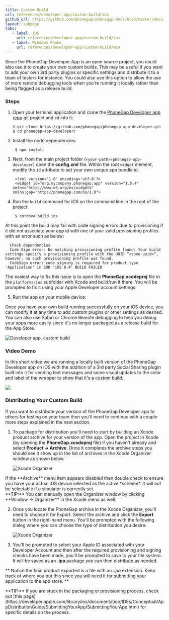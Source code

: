 ```yaml
---
title: Custom Build
url: references/developer-app/custom-build/ios
github_url: https://github.com/phonegap/phonegap-docs/blob/master/docs/3-references/developer-app/6-custom-build/ios-custom-build.html.md
layout: subpage
tabs:
   - label: iOS
     url: references/developer-app/custom-build/ios
   - label: Windows Phone
     url: references/developer-app/custom-build/win
---
```


Since the PhoneGap Developer App is an open source project, you could also use it to create your own custom builds. This may be useful if you
 want to add your own 3rd party plugins or specific settings and distribute it to a team of testers for instance. You could also use this option
 to allow the use of more remote debugging tools when you're running it locally rather than being flagged as a release build.


### Steps
1. Open your terminal application and clone the [PhoneGap Developer app repo](https://github.com/phonegap/phonegap-app-developer) git
 project and `cd` into it:

       $ git clone https://github.com/phonegap/phonegap-app-developer.git
       $ cd phonegap-app-developer/

2. Install the node dependencies:

        $ npm install        

3. Next, from the main project folder (`<your-path>/phonegap-app-developer`) open the **config.xml** file. Within the root `widget`
element, modify the `id` attribute to set your own unique app bundle id.

        <?xml version='1.0' encoding='utf-8'?>
        <widget id="org.mycompany.phonegap.app" version="1.5.4" xmlns="http://www.w3.org/ns/widgets" xmlns:gap="http://phonegap.com/ns/1.0">

4. Run the `build` command for iOS on the command line in the root of the project:  

        $ cordova build ios

  <div class='alert--warning'>At this point the build may fail with code signing errors due to provisioning if it did not associate your app id with one of your
  valid provisioning profiles with an error such as below:

      Check dependencies
      Code Sign error: No matching provisioning profile found: Your build settings specify a provisioning profile with the UUID “<some-uuid>”, however, no such provisioning profile was found.
      CodeSign error: code signing is required for product type 'Application' in SDK 'iOS 8.4' BUILD FAILED

  The easiest way to fix this issue is to open the **PhoneGap.xcodeproj** file in the `platforms/ios` subfolder with Xcode and build/run it there.
  You will be prompted to fix it using your Apple Developer account settings.</div>

5. Run the app on your mobile device:

  Once you have your own build running successfully on your iOS device, you can modify it at any time to add custom plugins or other
  settings as desired. You can also use Safari or Chrome Remote debugging to help you debug your apps more easily since it's no longer packaged
  as a release build for the App Store.   

  <img class="mobile-image" src="/images/custom-build1.png" alt="Developer app, custom build"/>   

  ### Video Demo
  In this short video we are running a locally built version of the PhoneGap Developer app on iOS with the addition of a 3rd party Social Sharing
  plugin built into it for sending text messages and some visual updates to the color and label of the wrapper to show that it's a custom build.  

  ![](/images/ios-custom-build.gif)


### Distributing Your Custom Build
If you want to distribute your version of the PhoneGap Developer app to others for testing on your team then you'll need to continue with a
couple more steps explained in the next section.

1. To package for distribution you'll need to start by building an Xcode product archive for your version of the app.
Open the project in Xcode (by opening the **PhoneGap.xcodeproj** file)
if you haven't already and select **Product -> Archive**. Once it completes the archive steps you should see it show up in the
list of archives in the Xcode Organizer window as shown below.  

     ![Xcode Organizer](/images/xcode-organizer.png)

 <div class='alert--warning'>If the **Archive** menu item appears disabled then double check to ensure you have your actual iOS device selected
   as the active *scheme*. It will not be selectable if a simulator is currently set.</div>

 <div class='alert--tip'>**TIP:** You can manually open the Organizer window by clicking **Window -> Organizer** in the Xcode menu as well.</div>

2. Once you locate the PhoneGap archive in the Xcode Organizer, you'll need to choose it for Export. Select the archive and click the **Export**
button in the right-hand menu. You'll be prompted with the following dialog where you can choose the type of distribution you desire:     

    ![Xcode Organizer](/images/ad-hoc.png)

3. You'll be prompted to select your Apple ID associated with your Developer Account and then after the required provisioning and signing
checks have been made, you'll be prompted to save to your file system. It will be saved as an **.ipa** package you can then distribute as
 needed.

 ** Notice the final product exported is a file with an *.ipa* extension. Keep track of where you put this since you will need it for
 submitting your application to the app store. **


  <div class="alert--tip">**TIP:** If you are stuck in the packaging or provisioning process, check out [this page](https://developer.apple.com/library/ios/documentation/IDEs/Conceptual/AppDistributionGuide/SubmittingYourApp/SubmittingYourApp.html)
 for specific details on the process.</div>
